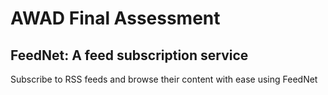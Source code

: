 # AWAD Final Assessment
## FeedNet: A feed subscription service
Subscribe to RSS feeds and browse their content with ease using FeedNet
